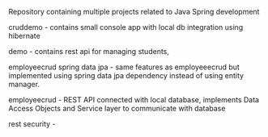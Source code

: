 Repository containing multiple projects related to Java Spring development

cruddemo - contains small console app with local db integration using hibernate

demo - contains rest api for managing students, 

employeecrud spring data jpa - same features as employeeecrud but implemented using spring data jpa dependency instead of using entity manager. 

employeecrud - REST API connected with local database, implements Data Access Objects and Service layer to communicate with database

rest security - 
